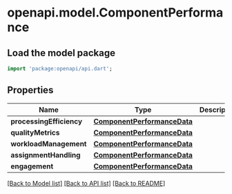 # openapi.model.ComponentPerformance

## Load the model package
```dart
import 'package:openapi/api.dart';
```

## Properties
Name | Type | Description | Notes
------------ | ------------- | ------------- | -------------
**processingEfficiency** | [**ComponentPerformanceData**](ComponentPerformanceData.md) |  | 
**qualityMetrics** | [**ComponentPerformanceData**](ComponentPerformanceData.md) |  | 
**workloadManagement** | [**ComponentPerformanceData**](ComponentPerformanceData.md) |  | 
**assignmentHandling** | [**ComponentPerformanceData**](ComponentPerformanceData.md) |  | 
**engagement** | [**ComponentPerformanceData**](ComponentPerformanceData.md) |  | 

[[Back to Model list]](../README.md#documentation-for-models) [[Back to API list]](../README.md#documentation-for-api-endpoints) [[Back to README]](../README.md)


